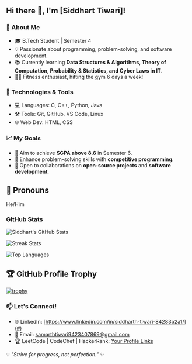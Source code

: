 ## Hi there 👋, I'm [Siddhart Tiwari]!

### 🚀 About Me
- 🎓 B.Tech Student | Semester 4
- 💡 Passionate about programming, problem-solving, and software development.
- 📚 Currently learning **Data Structures & Algorithms, Theory of Computation, Probability & Statistics, and Cyber Laws in IT**.
- 🏋️‍♂️ Fitness enthusiast, hitting the gym 6 days a week!

### 🔧 Technologies & Tools
- 💻 Languages: C, C++, Python, Java
- 🛠️ Tools: Git, GitHub, VS Code, Linux
- 🌐 Web Dev: HTML, CSS

### 📈 My Goals
- 🚀 Aim to achieve **SGPA above 8.6** in Semester 6.
- 📖 Enhance problem-solving skills with **competitive programming**.
- 🤝 Open to collaborations on **open-source projects** and **software development**.

## 🧠 Pronouns
He/Him

### GitHub Stats

![Siddhart's GitHub Stats](https://github-readme-stats.vercel.app/api?username=tiwariso&show_icons=true&hide_title=true&hide=prs)

![Streak Stats](https://github-readme-streak-stats.herokuapp.com/?user=tiwariso&theme=default&hide_title=true&background=ffffff)

![Top Languages](https://github-readme-stats.vercel.app/api/top-langs/?username=tiwariso&layout=compact&theme=default&bg_color=ffffff&langs_count=5)

## 🏆 GitHub Profile Trophy

[![trophy](https://github-profile-trophy.vercel.app/?username=tiwariso&theme=flat&no-frame=true)](https://github.com/ryo-ma/github-profile-trophy)


### 📫 Let's Connect!
- 🌐 LinkedIn: [https://www.linkedin.com/in/siddharth-tiwari-84283b2a1/](#)
- 📧 Email: samarthtiwari9423407869@gmail.com
- 🏆 LeetCode | CodeChef | HackerRank: [Your Profile Links](#)

💡 _"Strive for progress, not perfection."_ ✨
